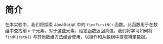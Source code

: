 # 简介

在本实验中，我们将探索 JavaScript 中的 `findFirstN()` 函数。此函数用于在数组中查找前 `n` 个元素，对于这些元素，给定函数返回真值。我们将学习如何将 `findFirstN()` 与其他数组方法结合使用，以操作和从数组中提取特定数据。
